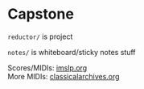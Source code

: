 # Capstone

`reductor/` is project

`notes/` is whiteboard/sticky notes stuff

Scores/MIDIs: [imslp.org](imslp.org)  
More MIDIs: [classicalarchives.org](https://www.classicalarchives.com/midi.html)
